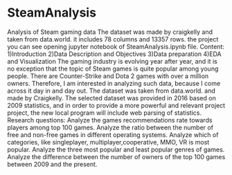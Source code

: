 # SteamAnalysis
Analysis of Steam gaming data
The dataset was made by craigkelly and taken from data.world. it includes 78 columns and 13357 rows.
the project you can see opening jupyter notebook of SteamAnalysis.ipynb file.
Content:
1)Introduction
2)Data Description and Objectives
3)Data preparation
4)EDA and Visualization
The gaming industry is evolving year after year, and it is no exception that the topic of Steam games is quite popular among young people. There are Counter-Strike and Dota 2 games with over a million owners. Therefore, I am interested in analyzing such data, because I come across it day in and day out. The dataset was taken from data.world. and made by Craigkelly. The selected dataset was provided in 2016 based on 2009 statistics, and in order to provide a more powerful and relevant project project, the new local program will include web parsing of statistics.
Research questions:
Analyze the games recommendations rate towards players among top 100 games.
Analyze the ratio between the number of free and non-free games in different operating systems.
Analyze which of categories, like singleplayer, multiplayer,cooperative, MMO, VR is most popular.
Analyze the three most popular and least popular genres of games.
Analyze the difference between the number of owners of the top 100 games between 2009 and the present.
